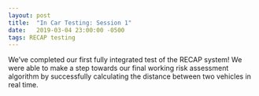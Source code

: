 ```yaml
---
layout: post
title:  "In Car Testing: Session 1"
date:   2019-03-04 23:00:00 -0500
tags: RECAP testing
---
```

We’ve completed our first fully integrated test of the RECAP system! We were able to make a step towards our final working risk assessment algorithm by successfully calculating the distance between two vehicles in real time.
